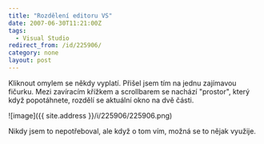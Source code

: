 ```yaml
---
title: "Rozdělení editoru VS"
date: 2007-06-30T11:21:00Z
tags:
  - Visual Studio
redirect_from: /id/225906/
category: none
layout: post
---
```

Kliknout omylem se někdy vyplatí. Přišel jsem tím na jednu zajímavou fičurku. Mezi zavíracím křížkem a scrollbarem se nachází "prostor", který když popotáhnete, rozdělí se aktuální okno na dvě části.

![image]({{ site.address }}/i/225906/225906.png)

Nikdy jsem to nepotřeboval, ale když o tom vím, možná se to nějak využije.